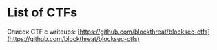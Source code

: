 # List of CTFs

Список CTF с writeups: [https://github.com/blockthreat/blocksec-ctfs](https://github.com/blockthreat/blocksec-ctfs)
